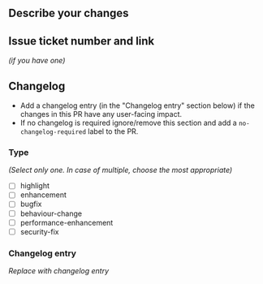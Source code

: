 ## Describe your changes

## Issue ticket number and link

_(if you have one)_

## Changelog

- Add a changelog entry (in the "Changelog entry" section below) if the changes in this PR have any user-facing impact.
- If no changelog is required ignore/remove this section and add a `no-changelog-required` label to the PR.

### Type
_(Select only one. In case of multiple, choose the most appropriate)_
- [ ] highlight
- [ ] enhancement
- [ ] bugfix
- [ ] behaviour-change
- [ ] performance-enhancement
- [ ] security-fix
<!-- type : end : DO NOT REMOVE -->

### Changelog entry
<!--
  - Add a user understandable changelog entry
  - Include all details needed to understand the change. Try including links to docs or issues if relevant
  - For Highlights start with a H4 heading (#### <entry title>)
  - Get the changelog entry reviewed by your team
-->

_Replace with changelog entry_

<!-- changelog-entry : end : DO NOT REMOVE -->

<!-- changelog : end : DO NOT REMOVE -->

